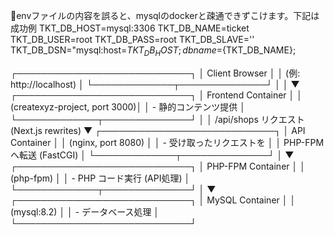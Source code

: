 🔸envファイルの内容を誤ると、mysqlのdockerと疎通できずこけます。下記は成功例
TKT_DB_HOST=mysql:3306
TKT_DB_NAME=ticket
TKT_DB_USER=root
TKT_DB_PASS=root
TKT_DB_SLAVE=''
TKT_DB_DSN="mysql:host=${TKT_DB_HOST};dbname=${TKT_DB_NAME};



┌────────────────────────────┐
│       Client Browser       │
│  (例: http://localhost)    │
└─────────────┬──────────────┘
              │
              │
              ▼
┌────────────────────────────┐
│  Frontend Container        │
│ (createxyz-project, port 3000)│
│  - 静的コンテンツ提供        │
└─────────────┬──────────────┘
              │
              │  /api/shops リクエスト (Next.js rewrites)
              ▼
┌────────────────────────────┐
│     API Container          │
│    (nginx, port 8080)        │
│  - 受け取ったリクエストを   │
│    PHP-FPM へ転送 (FastCGI)  │
└─────────────┬──────────────┘
              │
              ▼
┌────────────────────────────┐
│      PHP-FPM Container     │
│         (php-fpm)          │
│ - PHP コード実行 (API処理)  │
└─────────────┬──────────────┘
              │
              ▼
┌────────────────────────────┐
│    MySQL Container         │
│      (mysql:8.2)           │
│  - データベース処理         │
└────────────────────────────┘
